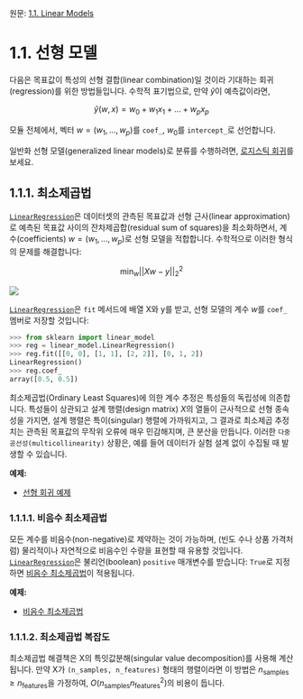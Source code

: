 원문: [1.1. Linear Models](https://scikit-learn.org/stable/modules/linear_model.html)

# 1.1. 선형 모델

다음은 목표값이 특성의 선형 결합(linear combination)일 것이라 기대하는 회귀(regression)를 위한 방법들입니다. 수학적 표기법으로, 만약 $\hat{y}$이 예측값이라면,

$$ \hat{y}(w, x) = w_0 + w_1 x_1 + ... + w_p x_p $$

모듈 전체에서, 벡터 $w = (w_1, ..., w_p)$를 `coef_`, $w_0$를 `intercept_`로 선언합니다.

일반화 선형 모델(generalized linear models)로 분류를 수행하려면, [로지스틱 회귀](#로지스틱-회귀)를 보세요.

## 1.1.1. 최소제곱법

[`LinearRegression`](generated/sklearn.linear_model.LinearRegression)은 데이터셋의 관측된 목표값과 선형 근사(linear approximation)로 예측된 목표값 사이의 잔차제곱합(residual sum of squares)을 최소화하면서, 계수(coefficients) $w = (w_1, ..., w_p)$로 선형 모델을 적합합니다. 수학적으로 이러한 형식의 문제를 해결합니다:

$$ \min_{w} || X w - y||_2^2 $$

![](https://scikit-learn.org/stable/_images/sphx_glr_plot_ols_001.png)

[`LinearRegression`](generated/sklearn.linear_model.LinearRegression)은 `fit` 메서드에 배열 X와 y를 받고, 선형 모델의 계수 $w$를 `coef_` 멤버로 저장할 것입니다:

```python
>>> from sklearn import linear_model
>>> reg = linear_model.LinearRegression()
>>> reg.fit([[0, 0], [1, 1], [2, 2]], [0, 1, 2])
LinearRegression()
>>> reg.coef_
array([0.5, 0.5])
```

최소제곱법(Ordinary Least Squares)에 의한 계수 추정은 특성들의 독립성에 의존합니다. 특성들이 상관되고 설계 행렬(design matrix) $X$의 열들이 근사적으로 선형 종속성을 가지면, 설계 행렬은 특이(singular) 행렬에 가까워지고, 그 결과로 최소제곱 추정치는 관측된 목표값의 무작위 오류에 매우 민감해지며, 큰 분산을 만듭니다. 이러한 `다중공선성(multicollinearity)` 상황은, 예를 들어 데이터가 실험 설계 없이 수집될 때 발생할 수 있습니다.

**예제:**

- [선형 회귀 예제](../auto_examples/linear_model/plot_ols)

### 1.1.1.1. 비음수 최소제곱법

모든 계수를 비음수(non-negative)로 제약하는 것이 가능하며, (빈도 수나 상품 가격처럼) 물리적이나 자연적으로 비음수인 수량을 표현할 때 유용할 것입니다. [`LinearRegression`](generated/sklearn.linear_model.LinearRegression)은 불리언(boolean) `positive` 매개변수를 받습니다: `True`로 지정하면 [비음수 최소제곱법](https://en.wikipedia.org/wiki/Non-negative_least_squares)이 적용됩니다.

**예제:**

- [비음수 최소제곱법](../auto_examples/linear_model/plot_nnls)

### 1.1.1.2. 최소제곱법 복잡도

최소제곱법 해결책은 X의 특잇값분해(singular value decomposition)를 사용해 계산됩니다. 만약 X가 `(n_samples, n_features)` 형태의 행렬이라면 이 방법은 $n_{\text{samples}} \geq n_{\text{features}}$을 가정하여, $O(n_{\text{samples}} n_{\text{features}}^2)$의 비용이 듭니다.

